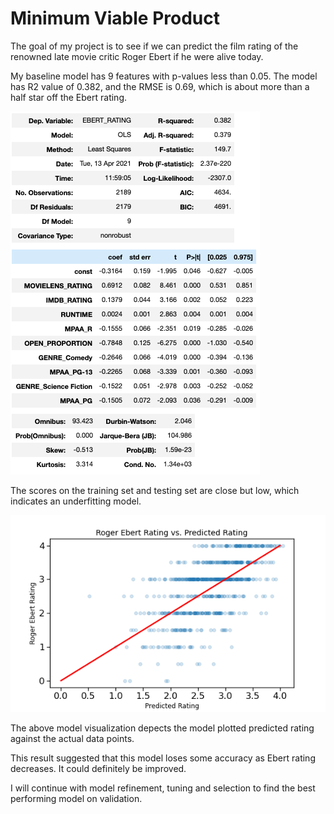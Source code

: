 # Minimum Viable Product

The goal of my project is to see if we can predict the film rating of the renowned late movie critic Roger Ebert if he were alive today.

My baseline model has 9 features with p-values less than 0.05. The model has R2 value of 0.382, and the RMSE is 0.69, which is about more than a half star off the Ebert rating.

![](https://github.com/crystal-ctrl/regression_project/blob/b11b2767d8ffb7472b052b03e54c6b8cbb620fff/Image/baseline_model_stats.png)



The scores on the training set and testing set are close but low, which indicates an underfitting model.

![](/Image/baseline_comparison.png)

The above model visualization depects the model plotted predicted rating against the actual data points. 

This result suggested that this model loses some accuracy as Ebert rating decreases. It could definitely be improved.

I will continue with model refinement, tuning and selection to find the best performing model on validation.
